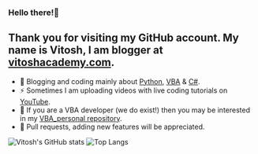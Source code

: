 ### Hello there!👋
## Thank you for visiting my GitHub account. My name is Vitosh, I am blogger at [vitoshacademy.com](https://vitoshacademy.com).

- 🔭 Blogging and coding mainly about [Python](https://www.vitoshacademy.com/category/python/), [VBA](https://www.vitoshacademy.com/category/vba-tricks/) & [C#](https://www.vitoshacademy.com/category/c-sharp-tricks/).
- ⚡ Sometimes I am uploading videos with live coding tutorials on [YouTube](https://www.youtube.com/user/vitoshacademy).
- 👯 If you are a VBA developer (we do exist!) then you may be interested in my [VBA_personal repository](https://github.com/Vitosh/VBA_personal).
- 💬 Pull requests, adding new features will be appreciated.

![Vitosh's GitHub stats](https://github-readme-stats.vercel.app/api?username=Vitosh&show_icons=true&theme=radical)
![Top Langs](https://github-readme-stats.vercel.app/api/top-langs/?username=Vitosh&layout=compact&theme=radical)
